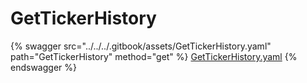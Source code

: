 # GetTickerHistory

{% swagger src="../../../.gitbook/assets/GetTickerHistory.yaml" path="GetTickerHistory" method="get" %}
[GetTickerHistory.yaml](../../../.gitbook/assets/GetTickerHistory.yaml)
{% endswagger %}
